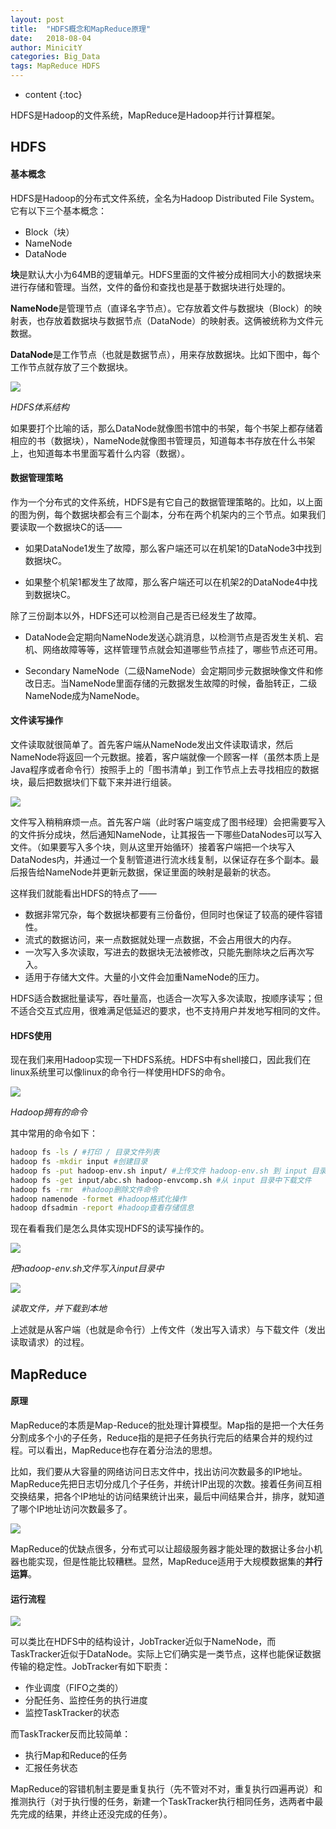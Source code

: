 ```yaml
---
layout: post
title:  "HDFS概念和MapReduce原理"
date:   2018-08-04
author: MinicitY
categories: Big_Data
tags: MapReduce HDFS
---
```


* content
{:toc}

HDFS是Hadoop的文件系统，MapReduce是Hadoop并行计算框架。

## **HDFS**

#### 基本概念

HDFS是Hadoop的分布式文件系统，全名为Hadoop Distributed File System。它有以下三个基本概念：

- Block（块）
- NameNode
- DataNode

**块**是默认大小为64MB的逻辑单元。HDFS里面的文件被分成相同大小的数据块来进行存储和管理。当然，文件的备份和查找也是基于数据块进行处理的。

**NameNode**是管理节点（直译名字节点）。它存放着文件与数据块（Block）的映射表，也存放着数据块与数据节点（DataNode）的映射表。这俩被统称为文件元数据。

**DataNode**是工作节点（也就是数据节点），用来存放数据块。比如下图中，每个工作节点就存放了三个数据块。









![](https://raw.githubusercontent.com/MinicitY/MyImg/master/Hadoop/HDFS%E6%A6%82%E5%BF%B5%E5%9B%BE.png)

_HDFS体系结构_

如果要打个比喻的话，那么DataNode就像图书馆中的书架，每个书架上都存储着相应的书（数据块），NameNode就像图书管理员，知道每本书存放在什么书架上，也知道每本书里面写着什么内容（数据）。

#### 数据管理策略

作为一个分布式的文件系统，HDFS是有它自己的数据管理策略的。比如，以上面的图为例，每个数据块都会有三个副本，分布在两个机架内的三个节点。如果我们要读取一个数据块C的话——

- 如果DataNode1发生了故障，那么客户端还可以在机架1的DataNode3中找到数据块C。

- 如果整个机架1都发生了故障，那么客户端还可以在机架2的DataNode4中找到数据块C。

除了三份副本以外，HDFS还可以检测自己是否已经发生了故障。

- DataNode会定期向NameNode发送心跳消息，以检测节点是否发生关机、宕机、网络故障等等，这样管理节点就会知道哪些节点挂了，哪些节点还可用。

- Secondary NameNode（二级NameNode）会定期同步元数据映像文件和修改日志。当NameNode里面存储的元数据发生故障的时候，备胎转正，二级NameNode成为NameNode。

#### 文件读写操作

文件读取就很简单了。首先客户端从NameNode发出文件读取请求，然后NameNode将返回一个元数据。接着，客户端就像一个顾客一样（虽然本质上是Java程序或者命令行）按照手上的「图书清单」到工作节点上去寻找相应的数据块，最后把数据块们下载下来并进行组装。



![](https://raw.githubusercontent.com/MinicitY/MyImg/master/Hadoop/HDFS%E5%86%99%E5%85%A5%E6%96%87%E4%BB%B6%E7%9A%84%E6%B5%81%E7%A8%8B.png)

文件写入稍稍麻烦一点。首先客户端（此时客户端变成了图书经理）会把需要写入的文件拆分成块，然后通知NameNode，让其报告一下哪些DataNodes可以写入文件。（如果要写入多个块，则从这里开始循环）接着客户端把一个块写入DataNodes内，并通过一个复制管道进行流水线复制，以保证存在多个副本。最后报告给NameNode并更新元数据，保证里面的映射是最新的状态。

这样我们就能看出HDFS的特点了——

- 数据非常冗杂，每个数据块都要有三份备份，但同时也保证了较高的硬件容错性。
- 流式的数据访问，来一点数据就处理一点数据，不会占用很大的内存。
- 一次写入多次读取，写进去的数据块无法被修改，只能先删除块之后再次写入。
- 适用于存储大文件。大量的小文件会加重NameNode的压力。

HDFS适合数据批量读写，吞吐量高，也适合一次写入多次读取，按顺序读写；但不适合交互式应用，很难满足低延迟的要求，也不支持用户并发地写相同的文件。

#### HDFS使用

现在我们来用Hadoop实现一下HDFS系统。HDFS中有shell接口，因此我们在linux系统里可以像linux的命令行一样使用HDFS的命令。

![](https://raw.githubusercontent.com/MinicitY/MyImg/master/Hadoop/Hadoop%E5%B8%B8%E8%A7%81%E6%8C%87%E4%BB%A4.png)

_Hadoop拥有的命令_

其中常用的命令如下：

```sh
hadoop fs -ls / #打印 / 目录文件列表 
hadoop fs -mkdir input #创建目录 
hadoop fs -put hadoop-env.sh input/ #上传文件 hadoop-env.sh 到 input 目录下 
hadoop fs -get input/abc.sh hadoop-envcomp.sh #从 input 目录中下载文件
hadoop fs -rmr  #hadoop删除文件命令
hadoop namenode -formet #hadoop格式化操作 
hadoop dfsadmin -report #hadoop查看存储信息
```

现在看看我们是怎么具体实现HDFS的读写操作的。

![](https://raw.githubusercontent.com/MinicitY/MyImg/master/Hadoop/HDFS%E5%AE%9E%E7%8E%B0%EF%BC%88%E5%86%99%E5%85%A5%E6%96%87%E4%BB%B6%EF%BC%89.png)

_把hadoop-env.sh文件写入input目录中_

![](https://raw.githubusercontent.com/MinicitY/MyImg/master/Hadoop/HDFS%E5%AE%9E%E7%8E%B0%EF%BC%88%E8%AF%BB%E5%8F%96%E6%96%87%E4%BB%B6%EF%BC%89.png)

_读取文件，并下载到本地_

上述就是从客户端（也就是命令行）上传文件（发出写入请求）与下载文件（发出读取请求）的过程。

## **MapReduce**

#### 原理

MapReduce的本质是Map-Reduce的批处理计算模型。Map指的是把一个大任务分割成多个小的子任务，Reduce指的是把子任务执行完后的结果合并的规约过程。可以看出，MapReduce也存在着分治法的思想。

比如，我们要从大容量的网络访问日志文件中，找出访问次数最多的IP地址。MapReduce先把日志切分成几个子任务，并统计IP出现的次数。接着任务间互相交换结果，把各个IP地址的访问结果统计出来，最后中间结果合并，排序，就知道了哪个IP地址访问次数最多了。

![](https://raw.githubusercontent.com/MinicitY/MyImg/master/Hadoop/MapReduce%E5%8E%9F%E7%90%86%E5%9B%BE.png)

MapReduce的优缺点很多，分布式可以让超级服务器才能处理的数据让多台小机器也能实现，但是性能比较糟糕。显然，MapReduce适用于大规模数据集的**并行运算**。

#### 运行流程

![](https://raw.githubusercontent.com/MinicitY/MyImg/master/Hadoop/MapReduce%E6%B5%81%E7%A8%8B%E5%9B%BE.png)

可以类比在HDFS中的结构设计，JobTracker近似于NameNode，而TaskTracker近似于DataNode。实际上它们确实是一类节点，这样也能保证数据传输的稳定性。JobTracker有如下职责：

- 作业调度（FIFO之类的）
- 分配任务、监控任务的执行进度
- 监控TaskTracker的状态

而TaskTracker反而比较简单：

- 执行Map和Reduce的任务
- 汇报任务状态

MapReduce的容错机制主要是重复执行（先不管对不对，重复执行四遍再说）和推测执行（对于执行慢的任务，新建一个TaskTracker执行相同任务，选两者中最先完成的结果，并终止还没完成的任务）。


